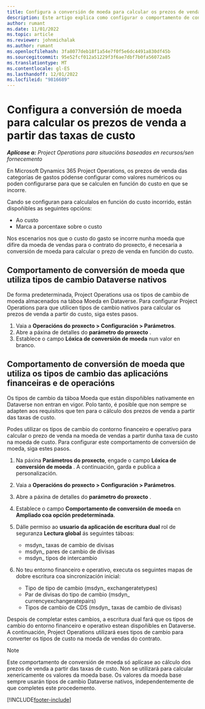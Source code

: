 ```yaml
---
title: Configura a conversión de moeda para calcular os prezos de venda a partir das taxas de custo
description: Este artigo explica como configurar o comportamento de conversión de moeda que se utilizará en Microsoft Dynamics 365 Project Operations cando se xeren transaccións de vendas a partir de transaccións de custo.
author: rumant
ms.date: 11/01/2022
ms.topic: article
ms.reviewer: johnmichalak
ms.author: rumant
ms.openlocfilehash: 3fa8077deb18f1a54e7f0f5e6dc4491a830df45b
ms.sourcegitcommit: 95e52fcf012a51229f3f6ae7dbf7b0fa56072a85
ms.translationtype: MT
ms.contentlocale: gl-ES
ms.lasthandoff: 12/01/2022
ms.locfileid: "9816689"
---
```

# <a name="set-up-currency-conversion-to-calculate-sales-prices-from-cost-rates"></a>Configura a conversión de moeda para calcular os prezos de venda a partir das taxas de custo

_**Aplícase a:** Project Operations para situacións baseadas en recursos/sen fornecemento_

En Microsoft Dynamics 365 Project Operations, os prezos de venda das categorías de gastos pódense configurar como valores numéricos ou poden configurarse para que se calculen en función do custo en que se incorre.

Cando se configuran para calculalos en función do custo incorrido, están dispoñibles as seguintes opcións:

- Ao custo
- Marca a porcentaxe sobre o custo

Nos escenarios nos que o custo do gasto se incorre nunha moeda que difire da moeda de vendas para o contrato do proxecto, é necesaria a conversión de moeda para calcular o prezo de venda en función do custo.

## <a name="currency-conversion-behavior-that-uses-native-dataverse-exchange-rates"></a>Comportamento de conversión de moeda que utiliza tipos de cambio Dataverse nativos

De forma predeterminada, Project Operations usa os tipos de cambio de moeda almacenados na táboa Moeda en Dataverse. Para configurar Project Operations para que utilicen tipos de cambio nativos para calcular os prezos de venda a partir do custo, siga estes pasos.

1. Vaia a **Operacións do proxecto \> Configuración \> Parámetros**.
1. Abre a páxina de detalles do **parámetro do proxecto** .
1. Establece o campo  **Lóxica de conversión de moeda**  nun valor en branco.

## <a name="currency-conversion-behavior-that-uses-exchange-rates-from-finance-and-operations-apps"></a>Comportamento de conversión de moeda que utiliza os tipos de cambio das aplicacións financeiras e de operacións

Os tipos de cambio da táboa Moeda que están dispoñibles nativamente en Dataverse non entran en vigor. Polo tanto, é posible que non sempre se adapten aos requisitos que ten para o cálculo dos prezos de venda a partir das taxas de custo.

Podes utilizar os tipos de cambio do contorno financeiro e operativo para calcular o prezo de venda na moeda de vendas a partir dunha taxa de custo na moeda de custo. Para configurar este comportamento de conversión de moeda, siga estes pasos.

1. Na páxina **Parámetros do proxecto**, engade o campo **Lóxica de conversión de moeda** . A continuación, garda e publica a personalización.
1. Vaia a **Operacións do proxecto \> Configuración \> Parámetros**.
1. Abre a páxina de detalles do **parámetro do proxecto** . 
1. Establece o campo **Comportamento de conversión de moeda** en **Ampliado coa opción predeterminada**.
1. Dálle permiso ao **usuario da aplicación de escritura dual** rol de seguranza **Lectura global**  ás seguintes táboas:

    - msdyn\_ taxas de cambio de divisas
    - msdyn\_ pares de cambio de divisas
    - msdyn\_ tipos de intercambio

1. No teu entorno financeiro e operativo, executa os seguintes mapas de dobre escritura coa sincronización inicial:

    - Tipo de tipo de cambio (msdyn\_ exchangeratetypes)
    - Par de divisas do tipo de cambio (msdyn\_ currencyexchangeratepairs)
    - Tipos de cambio de CDS (msdyn\_ taxas de cambio de divisas)

Despois de completar estes cambios, a escritura dual fará que os tipos de cambio do entorno financeiro e operativo estean dispoñibles en Dataverse. A continuación, Project Operations utilizará eses tipos de cambio para converter os tipos de custo na moeda de vendas do contrato.

> [!NOTE]
> Este comportamento de conversión de moeda só aplícase ao cálculo dos prezos de venda a partir das taxas de custo. Non se utilizará para calcular xenericamente os valores da moeda base. Os valores da moeda base sempre usarán tipos de cambio Dataverse nativos, independentemente de que completes este procedemento.

[!INCLUDE[footer-include](../includes/footer-banner.md)]

